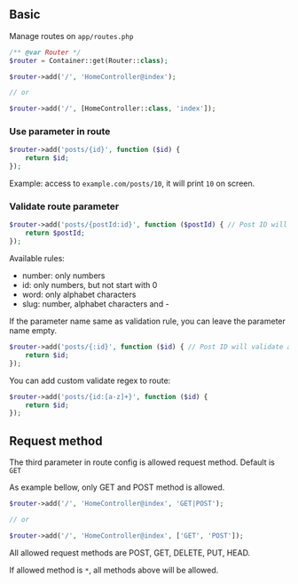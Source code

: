 ## Basic
Manage routes on `app/routes.php`

```php
/** @var Router */
$router = Container::get(Router::class);

$router->add('/', 'HomeController@index');

// or

$router->add('/', [HomeController::class, 'index']);
```

### Use parameter in route
```php
$router->add('posts/{id}', function ($id) {
    return $id;
});
```
Example: access to `example.com/posts/10`, it will print `10` on screen.


### Validate route parameter
```php
$router->add('posts/{postId:id}', function ($postId) { // Post ID will validate as ID
    return $postId;
});
```

Available rules:
- number: only numbers
- id: only numbers, but not start with 0
- word: only alphabet characters
- slug: number, alphabet characters and -

If the parameter name same as validation rule, you can leave the parameter name empty.
```php
$router->add('posts/{:id}', function ($id) { // Post ID will validate as ID
    return $id;
});
```

You can add custom validate regex to route:
```php
$router->add('posts/{id:[a-z]+}', function ($id) {
    return $id;
});
```
## Request method
The third parameter in route config is allowed request method. Default is `GET`

As example bellow, only GET and POST method is allowed.
```php
$router->add('/', 'HomeController@index', 'GET|POST');

// or

$router->add('/', 'HomeController@index', ['GET', 'POST']);
```

All allowed request methods are POST, GET, DELETE, PUT, HEAD.

If allowed method is `*`, all methods above will be allowed.
